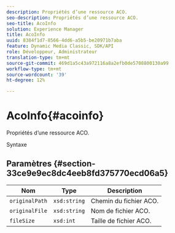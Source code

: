 ```yaml
---
description: Propriétés d’une ressource ACO.
seo-description: Propriétés d’une ressource ACO.
seo-title: AcoInfo
solution: Experience Manager
title: AcoInfo
uuid: 8384f1d7-8566-4dd6-a5b5-be20971b7aba
feature: Dynamic Media Classic, SDK/API
role: Développeur, Administrateur
translation-type: tm+mt
source-git-commit: 469d1a5c43a972116a8a2efb0de5708800130a99
workflow-type: tm+mt
source-wordcount: '39'
ht-degree: 12%

---
```



# AcoInfo{#acoinfo}

Propriétés d’une ressource ACO.

Syntaxe

## Paramètres {#section-33ce9e9ec8dc4eeb8fd375770ecd06a5}

| Nom | Type | Description |
|---|---|---|
| `originalPath` | `xsd:string` | Chemin du fichier ACO. |
| `originalFile` | `xsd:string` | Nom de fichier ACO. |
| `fileSize` | `xsd:int` | Taille de fichier ACO. |

